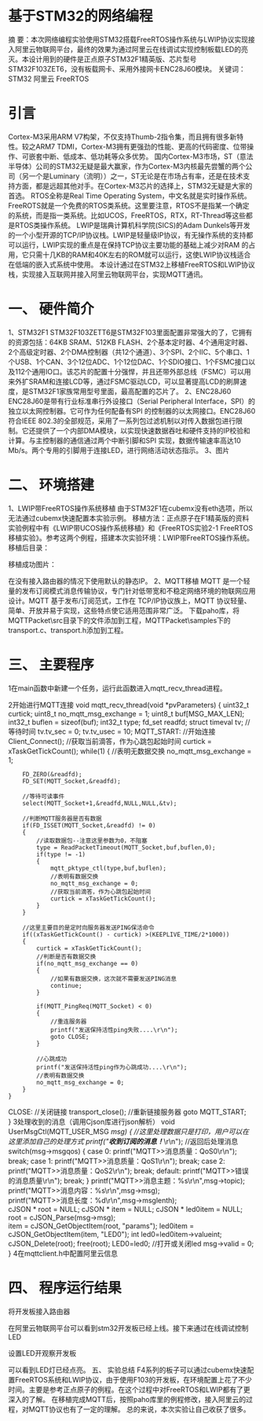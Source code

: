 # 基于STM32的网络编程
摘 要：本次网络编程实验使用STM32搭载FreeRTOS操作系统与LWIP协议实现接入阿里云物联网平台，最终的效果为通过阿里云在线调试实现控制板载LED的亮灭。本设计用到的硬件是正点原子STM32F1精英版、芯片型号STM32F103ZET6，没有板载网卡、采用外接网卡ENC28J60模块。
关键词：STM32  阿里云  FreeRTOS
 
# 引言
Cortex-M3采用ARM V7构架，不仅支持Thumb-2指令集，而且拥有很多新特性。较之ARM7 TDMI，Cortex-M3拥有更强劲的性能、更高的代码密度、位带操作、可嵌套中断、低成本、低功耗等众多优势。 
国内Cortex-M3市场，ST（意法半导体）公司的STM32无疑是最大赢家，作为Cortex-M3内核最先尝蟹的两个公司（另一个是Luminary（流明））之一，ST无论是在市场占有率，还是在技术支持方面，都是远超其他对手。在Cortex-M3芯片的选择上，STM32无疑是大家的首选。
RTOS全称是Real Time Operating System，中文名就是实时操作系统。FreeROTS就是一个免费的RTOS类系统。这里要注意，RTOS不是指某一个确定的系统，而是指一类系统。比如UCOS，FreeRTOS，RTX，RT-Thread等这些都是RTOS类操作系统。
LWIP是瑞典计算机科学院(SICS)的Adam Dunkels等开发的一个小型开源的TCP/IP协议栈。LWIP是轻量级IP协议，有无操作系统的支持都可以运行，LWIP实现的重点是在保持TCP协议主要功能的基础上减少对RAM 的占用，它只需十几KB的RAM和40K左右的ROM就可以运行，这使LWIP协议栈适合在低端的嵌入式系统中使用。
本设计通过在STM32上移植FreeRTOS和LWIP协议栈，实现接入互联网并接入阿里云物联网平台，实现MQTT通讯。
# 一、	硬件简介
1、STM32F1
STM32F103ZETT6是STM32F103里面配置非常强大的了，它拥有的资源包括：64KB SRAM、512KB FLASH、2个基本定时器、4个通用定时器、2个高级定时器、2个DMA控制器（共12个通道）、3个SPI、2个IIC、5个串口、1个USB、1个CAN、3个12位ADC、1个12位DAC、1个SDIO接口、1个FSMC接口以及112个通用IO口。该芯片的配置十分强悍，并且还带外部总线（FSMC）可以用来外扩SRAM和连接LCD等，通过FSMC驱动LCD，可以显著提高LCD的刷屏速度，是STM32F1家族常用型号里面，最高配置的芯片了。
2、ENC28J60
ENC28J60是带有行业标准串行外设接口（Serial Peripheral Interface，SPI）的独立以太网控制器。它可作为任何配备有SPI 的控制器的以太网接口。ENC28J60符合IEEE 802.3的全部规范，采用了一系列包过滤机制以对传入数据包进行限制。它还提供了一个内部DMA模块，以实现快速数据吞吐和硬件支持的IP校验和计算。与主控制器的通信通过两个中断引脚和SPI 实现，数据传输速率高达10 Mb/s。两个专用的引脚用于连接LED，进行网络活动状态指示。
3、图片
 
# 二、	环境搭建
1、LWIP带FreeRTOS操作系统移植
由于STM32F1在cubemx没有eth选项，所以无法通过cubemx快速配置本实验示例。
移植方法：正点原子在F1精英版的资料实验例程中有《LWIP带UCOS操作系统移植》和《FreeRTOS实验2-1 FreeRTOS移植实验》。参考这两个例程，搭建本次实验环境：LWIP带FreeRTOS操作系统。
移植后目录：
 
移植成功图片：
 
 
在没有接入路由器的情况下使用默认的静态IP。
2、MQTT移植
MQTT 是一个轻量的发布订阅模式消息传输协议，专门针对低带宽和不稳定网络环境的物联网应用设计。MQTT 基于发布/订阅范式，工作在 TCP/IP协议族上，MQTT 协议轻量、简单、开放并易于实现，这些特点使它适用范围非常广泛。
下载paho库，将MQTTPacket\src目录下的文件添加到工程，MQTTPacket\samples下的transport.c、transport.h添加到工程。
 
# 三、	主要程序
1在main函数中新建一个任务，运行此函数进入mqtt_recv_thread进程。
 
2开始进行MQTT连接
void mqtt_recv_thread(void *pvParameters)
{
	uint32_t curtick;
	uint8_t no_mqtt_msg_exchange = 1;
	uint8_t buf[MSG_MAX_LEN];
	int32_t buflen = sizeof(buf);
	int32_t type;
	fd_set readfd;
	struct timeval tv;	  //等待时间
	tv.tv_sec = 0;
	tv.tv_usec = 10;
MQTT_START: 
	//开始连接
	Client_Connect();
	//获取当前滴答，作为心跳包起始时间
	curtick = xTaskGetTickCount();
	while(1)
	{
		//表明无数据交换
		no_mqtt_msg_exchange = 1;

		FD_ZERO(&readfd);
		FD_SET(MQTT_Socket,&readfd);						  

		//等待可读事件
		select(MQTT_Socket+1,&readfd,NULL,NULL,&tv);

		//判断MQTT服务器是否有数据
		if(FD_ISSET(MQTT_Socket,&readfd) != 0)
		{
			//读取数据包--注意这里参数为0，不阻塞
			type = ReadPacketTimeout(MQTT_Socket,buf,buflen,0);
			if(type != -1)
			{
				mqtt_pktype_ctl(type,buf,buflen);
				//表明有数据交换
				no_mqtt_msg_exchange = 0;
				//获取当前滴答，作为心跳包起始时间
				curtick = xTaskGetTickCount();
			}
		}

		//这里主要目的是定时向服务器发送PING保活命令
		if((xTaskGetTickCount() - curtick) >(KEEPLIVE_TIME/2*1000))
		{
			curtick = xTaskGetTickCount();
			//判断是否有数据交换
			if(no_mqtt_msg_exchange == 0)
			{
				//如果有数据交换，这次就不需要发送PING消息
				continue;
			}

			if(MQTT_PingReq(MQTT_Socket) < 0)
			{
				//重连服务器
				printf("发送保持活性ping失败....\r\n");
				goto CLOSE;	 
			}

			//心跳成功
			printf("发送保持活性ping作为心跳成功....\r\n");
			//表明有数据交换
			no_mqtt_msg_exchange = 0;
		}	
	}

CLOSE:
	//关闭链接
	transport_close();
	//重新链接服务器
	goto MQTT_START;   
}
3处理收到的消息（调用Cjson库进行json解析）
void UserMsgCtl(MQTT_USER_MSG  *msg)
{
		//这里处理数据只是打印，用户可以在这里添加自己的处理方式
	  printf("*****收到订阅的消息！******\r\n");
		//返回后处理消息
	  switch(msg->msgqos)
		{
			case 0:
				    printf("MQTT>>消息质量：QoS0\r\n");
				    break;
			case 1:
				    printf("MQTT>>消息质量：QoS1\r\n");
				    break;
			case 2:
				    printf("MQTT>>消息质量：QoS2\r\n");
				    break;
			default:
				    printf("MQTT>>错误的消息质量\r\n");
				    break;
		}
		printf("MQTT>>消息主题：%s\r\n",msg->topic);	
		printf("MQTT>>消息内容：%s\r\n",msg->msg);	
		printf("MQTT>>消息长度：%d\r\n",msg->msglenth);	
    cJSON * root = NULL;
    cJSON * item = NULL;
	cJSON * led0item = NULL;
	root = cJSON_Parse(msg->msg);    
    item = cJSON_GetObjectItem(root, "params");
    led0item = cJSON_GetObjectItem(item, "LED0");
    int led0=led0item->valueint;
 cJSON_Delete(root);
	free(root);	
	LED0=led0; //打开或关闭led
	msg->valid  = 0;
}
4在mqttclient.h中配置阿里云信息
 
# 四、	程序运行结果
将开发板接入路由器
   
在阿里云物联网平台可以看到stm32开发板已经上线。接下来通过在线调试控制LED
  
设置LED开观察开发板
 
可以看到LED灯已经点亮。
五、	实验总结
F4系列的板子可以通过cubemx快速配置FreeRTOS系统和LWIP协议，由于使用F103的开发板，在环境配置上花了不少时间。主要是参考正点原子的例程。在这个过程中对FreeRTOS和LWIP都有了更深入的了解。
在移植完成MQTT后，按照paho库里的例程修改，接入阿里云的过程，对MQTT协议也有了一定的理解。
总的来说，本次实验让自己收获了很多。

